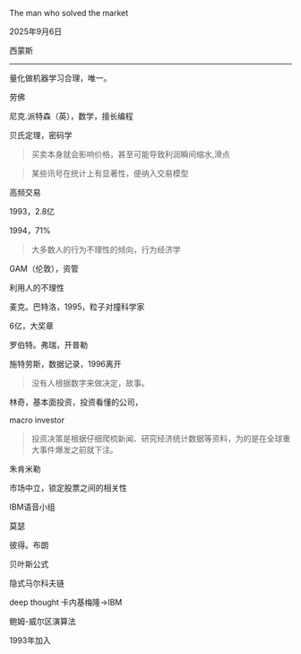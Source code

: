 The man who solved the market

2025年9月6日

西蒙斯

---

量化做机器学习合理，唯一。

劳佛

尼克.派特森（英），数学，擅长编程

贝氏定理，密码学

> 买卖本身就会影响价格，甚至可能导致利润瞬间缩水,滑点

> 某些讯号在统计上有显著性，便纳入交易模型

高频交易

1993，2.8亿

1994，71%

> 大多数人的行为不理性的倾向，行为经济学

GAM（伦敦），资管

利用人的不理性

麦克。巴特洛，1995，粒子对撞科学家

6亿，大奖章

罗伯特。弗瑞，开普勒

施特劳斯，数据记录，1996离开

> 没有人根据数字来做决定，故事。

林奇，基本面投资，投资看懂的公司，

macro investor

> 投资决策是根据仔细爬梳新闻、研究经济统计数据等资料，为的是在全球重大事件爆发之前就下注。

朱肯米勒

市场中立，锁定股票之间的相关性

IBM语音小组



莫瑟

彼得。布朗

贝叶斯公式

隐式马尔科夫链

deep thought 卡内基梅隆->IBM

鲍姆-威尔区演算法

1993年加入







